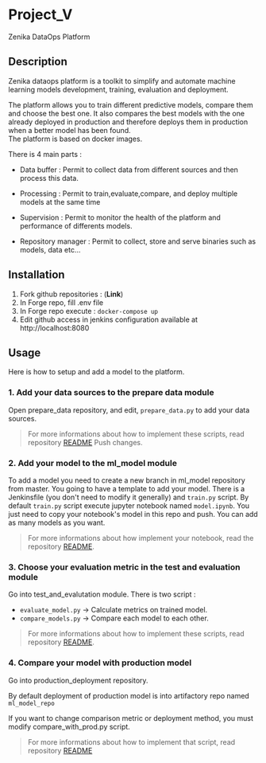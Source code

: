 # Project_V 

Zenika DataOps Platform

## Description
Zenika dataops platform is a toolkit to simplify and automate machine learning models development, training, evaluation and deployment.

The platform allows you to train different predictive models, compare them and choose the best one. It also compares the best models with the one already deployed in production and therefore deploys them in production when a better model has been found.  
The platform is based on docker images.

There is 4 main parts :

-   Data buffer : Permit to collect data from different sources and then process this data.
    
-   Processing : Permit to train,evaluate,compare, and deploy multiple models at the same time
    
-   Supervision : Permit to monitor the health of the platform and performance of differents models.
    
-   Repository manager : Permit to collect, store and serve binaries such as models, data etc…

## Installation

 1. Fork github repositories : (**Link**)
 2. In Forge repo, fill .env file
 3. In Forge repo execute : ```docker-compose up```
 4. Edit github access in jenkins configuration available at http://localhost:8080

## Usage

Here is how to setup and add a model to the platform.

 ### 1.  Add your data sources to the prepare data module
 
Open prepare_data repository, and edit, ```prepare_data.py``` to add your data sources.

> For more informations about how to implement these scripts, read repository [README](https://github.com/ValentinChabrierZenika/prepare_data_projectV/blob/master/README.md)
Push changes.

### 2. Add your model to the ml_model module
To add a model you need to create a new branch in ml_model repository from master.
You going to have a template to add your model. There is a Jenkinsfile (you don't need to modify it generally) and ```train.py``` script. 
By default ```train.py``` script execute jupyter notebook named ```model.ipynb```.
You just need to copy your notebook's model in this repo and push.
You can add as many models as you want.

> For more informations about how implement your notebook, read the
> repository [README](https://github.com/ValentinChabrierZenika/ml_model_projectV/blob/master/README.md).

### 3. Choose your evaluation metric in the test and evaluation module

Go into test_and_evalutation module. 
There is two script : 

 - ```evaluate_model.py``` → Calculate metrics on trained model.
- ```compare_models.py``` → Compare each model to each other.

> For more informations about how to implement these scripts, read repository [README](https://github.com/ValentinChabrierZenika/test_and_evaluation/blob/master/README.md).

### 4. Compare your model with production model

Go into production_deployment repository. 

By default deployment of production model is into artifactory repo named `ml_model_repo`

If you want to change comparison metric or deployment method, you must modify compare_with_prod.py script. 


> For more informations about how to implement that script, read repository [README](https://github.com/ValentinChabrierZenika/production_deployment/blob/master/README.md)
